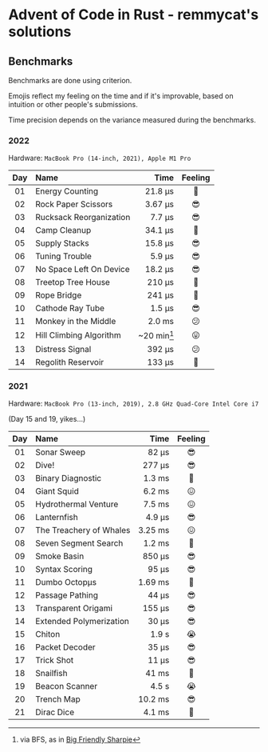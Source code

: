 # Advent of Code in Rust - remmycat's solutions

## Benchmarks

Benchmarks are done using criterion.

Emojis reflect my feeling on the time and if it's improvable, based on intuition or other people's submissions.

Time precision depends on the variance measured during the benchmarks.

### 2022

Hardware: `MacBook Pro (14-inch, 2021), Apple M1 Pro`

| Day | Name                    |          Time | Feeling |
| :-: | :---------------------- | ------------: | :-----: |
| 01  | Energy Counting         |       21.8 μs |   🙂    |
| 02  | Rock Paper Scissors     |       3.67 μs |   😎    |
| 03  | Rucksack Reorganization |        7.7 μs |   😎    |
| 04  | Camp Cleanup            |       34.1 μs |   🙂    |
| 05  | Supply Stacks           |       15.8 μs |   😎    |
| 06  | Tuning Trouble          |        5.9 μs |   😎    |
| 07  | No Space Left On Device |       18.2 μs |   😎    |
| 08  | Treetop Tree House      |        210 μs |   🤔    |
| 09  | Rope Bridge             |        241 μs |   🙂    |
| 10  | Cathode Ray Tube        |        1.5 μs |   😎    |
| 11  | Monkey in the Middle    |        2.0 ms |   😕    |
| 12  | Hill Climbing Algorithm | ~20 min[^bfs] |   😛    |
| 13  | Distress Signal         |        392 μs |   😕    |
| 14  | Regolith Reservoir      |        133 µs |   🙂    |

[^bfs]: via BFS, as in [Big Friendly Sharpie](/2022/days/12-hill-climbing-algorithm/nope.jpg)

### 2021

Hardware: `MacBook Pro (13-inch, 2019), 2.8 GHz Quad-Core Intel Core i7`

(Day 15 and 19, yikes…)

| Day | Name                    |    Time | Feeling |
| :-: | :---------------------- | ------: | :-----: |
| 01  | Sonar Sweep             |   82 μs |   😎    |
| 02  | Dive!                   |  277 μs |   😎    |
| 03  | Binary Diagnostic       |  1.3 ms |   🤨    |
| 04  | Giant Squid             |  6.2 ms |   😖    |
| 05  | Hydrothermal Venture    |  7.5 ms |   😖    |
| 06  | Lanternfish             |  4.9 μs |   😎    |
| 07  | The Treachery of Whales | 3.25 ms |   😖    |
| 08  | Seven Segment Search    |  1.2 ms |   🤨    |
| 09  | Smoke Basin             |  850 μs |   😎    |
| 10  | Syntax Scoring          |   95 μs |   😎    |
| 11  | Dumbo Octopμs           | 1.69 ms |   🤨    |
| 12  | Passage Pathing         |   44 μs |   😎    |
| 13  | Transparent Origami     |  155 μs |   😎    |
| 14  | Extended Polymerization |   30 μs |   😎    |
| 15  | Chiton                  |   1.9 s |   😭    |
| 16  | Packet Decoder          |   35 μs |   😎    |
| 17  | Trick Shot              |   11 μs |   😎    |
| 18  | Snailfish               |   41 ms |   🤨    |
| 19  | Beacon Scanner          |   4.5 s |   😭    |
| 20  | Trench Map              | 10.2 ms |   😎    |
| 21  | Dirac Dice              |  4.1 ms |   🤨    |
